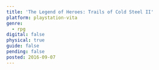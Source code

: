 ```yaml
---
title: 'The Legend of Heroes: Trails of Cold Steel II'
platform: playstation-vita
genre:
  - rpg
digital: false
physical: true
guide: false
pending: false
posted: 2016-09-07
---
```

